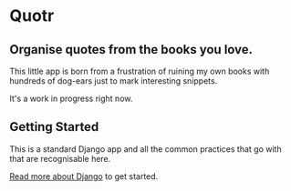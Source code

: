 Quotr
=====
Organise quotes from the books you love.
----------------------------------------

This little app is born from a frustration of ruining my own books with hundreds of dog-ears just to mark interesting snippets.

It's a work in progress right now.

## Getting Started 
This is a standard Django app and all the common practices that go with that are recognisable here.

[Read more about Django](https://docs.djangoproject.com/en/2.2/) to get started.